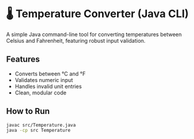 # 🌡️ Temperature Converter (Java CLI)

A simple Java command-line tool for converting temperatures between Celsius and Fahrenheit, featuring robust input validation.

## Features
- Converts between °C and °F  
- Validates numeric input  
- Handles invalid unit entries  
- Clean, modular code  

## How to Run
```bash
javac src/Temperature.java
java -cp src Temperature
